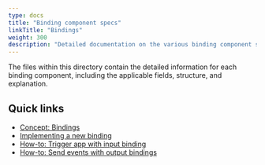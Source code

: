 ```yaml
---
type: docs
title: "Binding component specs"
linkTitle: "Bindings"
weight: 300
description: "Detailed documentation on the various binding component specs"
---
```


The files within this directory contain the detailed information for each binding component, including the applicable fields, structure, and explanation.

## Quick links

- [Concept: Bindings](../../../concepts/bindings/README.md)
- [Implementing a new binding](https://github.com/dapr/components-contrib/blob/master/bindings/Readme.md#implementing-a-new-binding)
- [How-to: Trigger app with input binding](../../../howto/trigger-app-with-input-binding/README.md)
- [How-to: Send events with output bindings](../../../howto/send-events-with-output-bindings/README.md)
